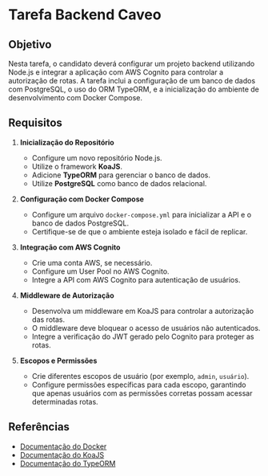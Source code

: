 # Tarefa Backend Caveo

## Objetivo

Nesta tarefa, o candidato deverá configurar um projeto backend utilizando Node.js e integrar a aplicação com AWS Cognito para controlar a autorização de rotas. A tarefa inclui a configuração de um banco de dados com PostgreSQL, o uso do ORM TypeORM, e a inicialização do ambiente de desenvolvimento com Docker Compose.

## Requisitos

1. **Inicialização do Repositório**
   - Configure um novo repositório Node.js.
   - Utilize o framework **KoaJS**.
   - Adicione **TypeORM** para gerenciar o banco de dados.
   - Utilize **PostgreSQL** como banco de dados relacional.

2. **Configuração com Docker Compose**
   - Configure um arquivo `docker-compose.yml` para inicializar a API e o banco de dados PostgreSQL.
   - Certifique-se de que o ambiente esteja isolado e fácil de replicar.

3. **Integração com AWS Cognito**
   - Crie uma conta AWS, se necessário.
   - Configure um User Pool no AWS Cognito.
   - Integre a API com AWS Cognito para autenticação de usuários.

4. **Middleware de Autorização**
   - Desenvolva um middleware em KoaJS para controlar a autorização das rotas.
   - O middleware deve bloquear o acesso de usuários não autenticados.
   - Integre a verificação do JWT gerado pelo Cognito para proteger as rotas.

5. **Escopos e Permissões**
   - Crie diferentes escopos de usuário (por exemplo, `admin`, `usuário`).
   - Configure permissões específicas para cada escopo, garantindo que apenas usuários com as permissões corretas possam acessar determinadas rotas.

## Referências

- [Documentação do Docker](https://docs.docker.com/)
- [Documentação do KoaJS](https://koajs.com/)
- [Documentação do TypeORM](https://typeorm.io/)
